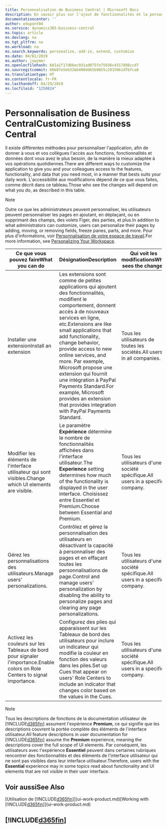 ```yaml
---
title: Personnalisation de Business Central | Microsoft Docs
description: En savoir plus sur l'ajout de fonctionnalités et la personnalisation de Business Central.
documentationcenter: ''
author: edupont04
ms.service: dynamics365-business-central
ms.topic: article
ms.devlang: na
ms.tgt_pltfrm: na
ms.workload: na
ms.search.keywords: personalize, add-in, extend, customize
ms.date: 04/01/2019
ms.author: jswymer
ms.openlocfilehash: 6d1a1f17d66ec931ad075fe75936c4317898ccd7
ms.sourcegitcommit: 60b87e5eb32bb408dd65b9855c29159b1dfbfca8
ms.translationtype: HT
ms.contentlocale: fr-FR
ms.lasthandoff: 04/29/2019
ms.locfileid: "1250824"
---
```

# <a name="customizing-business-central"></a><span data-ttu-id="70639-103">Personnalisation de Business Central</span><span class="sxs-lookup"><span data-stu-id="70639-103">Customizing Business Central</span></span>
<span data-ttu-id="70639-104">Il existe différentes méthodes pour personnaliser l'application, afin de donner à vous et vos collègues l'accès aux fonctions, fonctionnalités et données dont vous avez le plus besoin, de la manière la mieux adaptée à vos opérations quotidiennes.</span><span class="sxs-lookup"><span data-stu-id="70639-104">There are different ways to customize the application to give you and your colleagues access to the features, functionality, and data that you need most, in a manner that bests suits your daily work.</span></span> <span data-ttu-id="70639-105">L'accessibilité aux modifications dépend de ce que vous faites, comme décrit dans ce tableau.</span><span class="sxs-lookup"><span data-stu-id="70639-105">Those who see the changes will depend on what you do, as described in this table.</span></span>

> [!NOTE]
> <span data-ttu-id="70639-106">Outre ce que les administrateurs peuvent personnaliser, les utilisateurs peuvent personnaliser les pages en ajoutant, en déplaçant, ou en supprimant des champs, des volets Figer, des parties, et plus.</span><span class="sxs-lookup"><span data-stu-id="70639-106">In addition to what administrators can customize, users can personalize their pages by adding, moving, or removing fields, freeze panes, parts, and more.</span></span> <span data-ttu-id="70639-107">Pour plus d'informations, voir [Personnalisation de votre espace de travail](ui-personalization-user.md).</span><span class="sxs-lookup"><span data-stu-id="70639-107">For more information, see [Personalizing Your Workspace](ui-personalization-user.md).</span></span>

| <span data-ttu-id="70639-108">Ce que vous pouvez faire</span><span class="sxs-lookup"><span data-stu-id="70639-108">What you can do</span></span>    |  <span data-ttu-id="70639-109">Désignation</span><span class="sxs-lookup"><span data-stu-id="70639-109">Description</span></span>  |  <span data-ttu-id="70639-110">Qui voit les modifications</span><span class="sxs-lookup"><span data-stu-id="70639-110">Who sees the changes</span></span>  |  <span data-ttu-id="70639-111">Plus d'informations</span><span class="sxs-lookup"><span data-stu-id="70639-111">More information</span></span>  |
|-----|---------------|---------|-------|
|<span data-ttu-id="70639-112">Installer une extension</span><span class="sxs-lookup"><span data-stu-id="70639-112">Install an extension</span></span>|<span data-ttu-id="70639-113">Les extensions sont comme de petites applications qui ajoutent des fonctionnalités, modifient le comportement, donnent accès à de nouveaux services en ligne, etc.</span><span class="sxs-lookup"><span data-stu-id="70639-113">Extensions are like small applications that add functionality, change behavior, provide access to new online services, and more.</span></span> <span data-ttu-id="70639-114">Par exemple, Microsoft propose une extension qui fournit une intégration à PayPal Payments Standard.</span><span class="sxs-lookup"><span data-stu-id="70639-114">For example, Microsoft provides an extension that provides integration with PayPal Payments Standard.</span></span>|<span data-ttu-id="70639-115">Tous les utilisateurs de toutes les sociétés.</span><span class="sxs-lookup"><span data-stu-id="70639-115">All users in all companies.</span></span>|[<span data-ttu-id="70639-116">Personnalisation à l'aide d'extensions</span><span class="sxs-lookup"><span data-stu-id="70639-116">Customizing Using Extensions</span></span>](ui-extensions.md)|
|<span data-ttu-id="70639-117">Modifier les éléments de l'interface utilisateur qui sont visibles.</span><span class="sxs-lookup"><span data-stu-id="70639-117">Change which UI elements are visible.</span></span>|<span data-ttu-id="70639-118">Le paramètre **Expérience** détermine le nombre de fonctionnalités affichées dans l'interface utilisateur.</span><span class="sxs-lookup"><span data-stu-id="70639-118">The **Experience** setting determines how much of the functionality is displayed in the user interface.</span></span> <span data-ttu-id="70639-119">Choisissez entre Essentiel et Premium.</span><span class="sxs-lookup"><span data-stu-id="70639-119">Choose between Essential and Premium.</span></span>|<span data-ttu-id="70639-120">Tous les utilisateurs d'une société spécifique.</span><span class="sxs-lookup"><span data-stu-id="70639-120">All users in a specific company.</span></span>|[<span data-ttu-id="70639-121">Modification des fonctionnalités affichées</span><span class="sxs-lookup"><span data-stu-id="70639-121">Changing Which Features are Displayed</span></span>](ui-experiences.md)|
|<span data-ttu-id="70639-122">Gérez les personnalisations des utilisateurs.</span><span class="sxs-lookup"><span data-stu-id="70639-122">Manage users' personalizations.</span></span>|<span data-ttu-id="70639-123">Contrôlez et gérez la personnalisation des utilisateurs en désactivant la capacité à personnaliser des pages et en effaçant toutes les personnalisations de page.</span><span class="sxs-lookup"><span data-stu-id="70639-123">Control and manage users' personalization by disabling the ability to personalize pages and clearing any page personalizations.</span></span>|<span data-ttu-id="70639-124">Tous les utilisateurs d'une société spécifique.</span><span class="sxs-lookup"><span data-stu-id="70639-124">All users in a specific company.</span></span>|[<span data-ttu-id="70639-125">Gérer la personnalisation en tant qu'administrateur</span><span class="sxs-lookup"><span data-stu-id="70639-125">Managing Personalization as an Administrator</span></span>](ui-personalization-manage.md)|
|<span data-ttu-id="70639-126">Activez les couleurs sur les Tableaux de bord pour signaler l'importance.</span><span class="sxs-lookup"><span data-stu-id="70639-126">Enable colors on Role Centers to signal importance.</span></span>|<span data-ttu-id="70639-127">Configurez des piles qui apparaissent sur les Tableaux de bord des utilisateurs pour inclure un indicateur qui modifie la couleur en fonction des valeurs dans les piles.</span><span class="sxs-lookup"><span data-stu-id="70639-127">Set up Cues that appear on users' Role Centers to include an indicator that changes color based on the values in the Cues.</span></span>|<span data-ttu-id="70639-128">Tous les utilisateurs d'une société spécifique.</span><span class="sxs-lookup"><span data-stu-id="70639-128">All users in a specific company.</span></span>|[<span data-ttu-id="70639-129">Configuration d'un indicateur coloré sur des piles</span><span class="sxs-lookup"><span data-stu-id="70639-129">Setting Up a Colored Indicator on Cues</span></span>](admin-how-set-up-colored-indicator-on-cues.md)|

> [!NOTE]
> <span data-ttu-id="70639-130">Tous les descriptions de fonctions de la documentation utilisateur de [!INCLUDE[d365fin](includes/d365fin_md.md)] assument l'expérience **Premium**, ce qui signifie que les descriptions couvrent la portée complète des éléments de l'interface utilisateur.</span><span class="sxs-lookup"><span data-stu-id="70639-130">All feature descriptions in user documentation for [!INCLUDE[d365fin](includes/d365fin_md.md)] assume the **Premium** experience, meaning the descriptions cover the full scope of UI elements.</span></span> <span data-ttu-id="70639-131">Par conséquent, les utilisateurs avec l'expérience **Essentiel** peuvent dans certaines rubriques rencontrer des fonctionnalités et des éléments de l'interface utilisateur qui ne sont pas visibles dans leur interface utilisateur.</span><span class="sxs-lookup"><span data-stu-id="70639-131">Therefore, users with the **Essential** experience may in some topics read about functionality and UI elements that are not visible in their user interface.</span></span>

## <a name="see-also"></a><span data-ttu-id="70639-132">Voir aussi</span><span class="sxs-lookup"><span data-stu-id="70639-132">See Also</span></span>
<span data-ttu-id="70639-133">[Utilisation de [!INCLUDE[d365fin](includes/d365fin_md.md)]](ui-work-product.md)</span><span class="sxs-lookup"><span data-stu-id="70639-133">[Working with [!INCLUDE[d365fin](includes/d365fin_md.md)]](ui-work-product.md)</span></span>  

## [!INCLUDE[d365fin](includes/free_trial_md.md)]  
